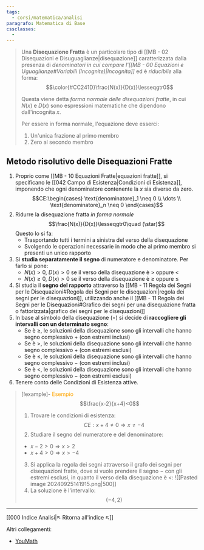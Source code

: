 ```yaml
---
tags:
  - corsi/matematica/analisi
paragrafo: Matematica di Base
cssclasses:
  - 
---
```

>Una **Disequazione Fratta** è un particolare tipo di [[MB - 02 Disequazioni e Disuguaglianze|disequazione]] caratterizzata dalla presenza di *denominatori in cui compare l'[[MB - 00 Equazioni e Uguaglianze#Variabili (Incognite)|Incognita]]* ed è *riducibile* alla forma:
>$$\color{#CC241D}\frac{N(x)}{D(x)}\lesseqgtr0$$
>
>Questa viene detta *forma normale delle disequazioni fratte*, in cui $N(x)$ e $D(x)$ sono espressioni matematiche che dipendono dall'incognita $x$.
>
>Per essere in forma normale, l'equazione deve esserci:
>1. Un'unica frazione al primo membro
>2. Zero al secondo membro

## Metodo risolutivo delle Disequazioni Fratte
1. Proprio come [[MB - 10 Equazioni Fratte|equazioni fratte]], si specificano le [[042 Campo di Esistenza|Condizioni di Esistenza]], imponendo che ogni denominatore contenente la $x$ sia diverso da zero. $$CE:\begin{cases} \text{denominatore}_1 \neq 0 \\ \dots \\ \text{denominatore}_n \neq 0 \end{cases}$$
2. Ridurre la disequazione fratta *in forma normale* $$\frac{N(x)}{D(x)}\lesseqgtr0\quad (\star)$$ Questo lo si fa:
	- Trasportando tutti i termini a sinistra del verso della disequazione
	- Svolgendo le operazioni necessarie in modo che al primo membro si presenti un unico rapporto
3. Si **studia separatamente il segno** di numeratore e denominatore. Per farlo si pone:
	- $N(x)>0,\ D(x)>0$ se il verso della disequazione è $>$ oppure $<$
	- $N(x)\geq0,\ D(x)>0$ se il verso della disequazione è $\geq$ oppure $\leq$
4. Si studia il **segno del rapporto** attraverso la [[MB - 11 Regola dei Segni per le Disequazioni#Regola dei Segni per le disequazioni|regola dei segni per le disequazioni]], utilizzando anche il [[MB - 11 Regola dei Segni per le Disequazioni#Grafico dei segni per una disequazione fratta o fattorizzata|grafico dei segni per le disequazioni]]
5. In base al simbolo della disequazione $(\star)$ si decide di **raccogliere gli intervalli con un determinato segno**:
	- Se è $\geq$, le soluzioni della disequazione sono gli intervalli che hanno segno complessivo $+$ (con estremi inclusi)
	- Se è $\gt$, le soluzioni della disequazione sono gli intervalli che hanno segno complessivo $+$ (con estremi esclusi)
	- Se è $\leq$, le soluzioni della disequazione sono gli intervalli che hanno segno complessivo $-$ (con estremi inclusi)
	- Se è $\lt$, le soluzioni della disequazione sono gli intervalli che hanno segno complessivo $-$ (con estremi esclusi)
6. Tenere conto delle Condizioni di Esistenza attive.

> [!example]- <font color="orange">Esempio</font>
>$$\frac{x-2}{x+4}<0$$
>
>1. Trovare le condizioni di esistenza: $$CE: x+4\neq 0 \Longrightarrow x\neq -4$$
>2. Studiare il segno del numeratore e del denominatore:
>	- $x-2>0\Longrightarrow x>2$
>	- $x+4>0 \Longrightarrow x>-4$
>3. Si applica la regola dei segni attraverso il grafo dei segni per disequazioni fratte, dove si vuole prendere il segno $-$ con gli estremi esclusi, in quanto il verso della disequazione è $<$:  ![[Pasted image 20240925141915.png|500]]
>4. La soluzione è l'intervallo: $$(-4,2)$$



---
[[000 Indice Analisi|↖ Ritorna all'indice ↖]]

Altri collegamenti: 
- [YouMath](https://www.youmath.it/lezioni/algebra-elementare/disequazioni/191-disequazioni-fratte.html)